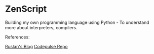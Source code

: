 # ZenScript
Building my own programming language using Python - To understand more about interpreters, compilers.


References:

[Ruslan's Blog](https://ruslanspivak.com/lsbasi-part1/)
[Codepulse Repo](https://github.com/davidcallanan/py-myopl-code)
